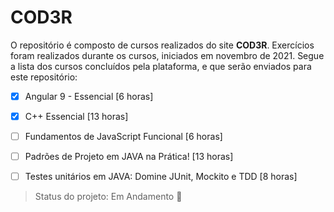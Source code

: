 # COD3R

O repositório é composto de cursos realizados do site **COD3R**.
Exercícios foram realizados durante os cursos, iniciados em novembro de 2021. Segue a lista dos cursos concluídos pela plataforma, e que serão enviados para este repositório:

- [x] Angular 9 - Essencial [6 horas]

- [x] C++ Essencial [13 horas]

- [ ] Fundamentos de JavaScript Funcional [6 horas]

- [ ] Padrões de Projeto em JAVA na Prática! [13 horas]

- [ ] Testes unitários em JAVA: Domine JUnit, Mockito e TDD [8 horas]
  
> Status do projeto: Em Andamento :pencil:
